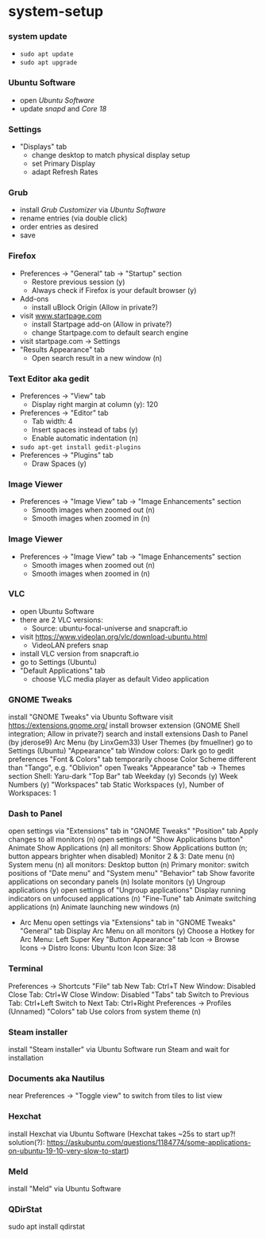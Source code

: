 # system-setup

### system update
* `sudo apt update`
* `sudo apt upgrade`

### Ubuntu Software
* open *Ubuntu Software*
* update *snapd* and *Core 18*

### Settings
* "Displays" tab
  * change desktop to match physical display setup
  * set Primary Display
  * adapt Refresh Rates

### Grub
* install *Grub Customizer* via *Ubuntu Software*
* rename entries (via double click)
* order entries as desired
* save

### Firefox
* Preferences → "General" tab → "Startup" section
  * Restore previous session (y)
  * Always check if Firefox is your default browser (y)
* Add-ons
  * install uBlock Origin (Allow in private?)
* visit www.startpage.com
  * install Startpage add-on (Allow in private?)
  * change Startpage.com to default search engine
* visit startpage.com → Settings
* "Results Appearance" tab
  * Open search result in a new window (n)

### Text Editor aka gedit
* Preferences → "View" tab
  * Display right margin at column (y): 120
* Preferences → "Editor" tab
  * Tab width: 4
  * Insert spaces instead of tabs (y)
  * Enable automatic indentation (n)
* `sudo apt-get install gedit-plugins`
* Preferences → "Plugins" tab
  * Draw Spaces (y)

### Image Viewer
* Preferences → "Image View" tab → "Image Enhancements" section
  * Smooth images when zoomed out (n)
  * Smooth images when zoomed in (n)

### Image Viewer
* Preferences → "Image View" tab → "Image Enhancements" section
  * Smooth images when zoomed out (n)
  * Smooth images when zoomed in (n)

### VLC
* open Ubuntu Software
* there are 2 VLC versions:
  * Source: ubuntu-focal-universe and snapcraft.io
* visit https://www.videolan.org/vlc/download-ubuntu.html
  * VideoLAN prefers snap
* install VLC version from snapcraft.io
* go to Settings (Ubuntu)
* "Default Applications" tab
  * choose VLC media player as default Video application



### GNOME Tweaks
install "GNOME Tweaks" via Ubuntu Software
visit https://extensions.gnome.org/
    install browser extension (GNOME Shell integration; Allow in private?)
search and install extensions
    Dash to Panel (by jderose9)
    Arc Menu (by LinxGem33)
    User Themes (by fmuellner)
go to Settings (Ubuntu)
"Appearance" tab
    Window colors: Dark
go to gedit preferences
"Font & Colors" tab
    temporarily choose Color Scheme different than "Tango", e.g. "Oblivion"
open Tweaks
"Appearance" tab → Themes section
    Shell: Yaru-dark
"Top Bar" tab
    Weekday (y)
    Seconds (y)
    Week Numbers (y)
"Workspaces" tab
    Static Workspaces (y), Number of Workspaces: 1

### Dash to Panel
open settings via "Extensions" tab in "GNOME Tweaks"
"Position" tab
    Apply changes to all monitors (n)
    open settings of "Show Applications button"
        Animate Show Applications (n)
    all monitors:
        Show Applications button (n; button appears brighter when disabled)
    Monitor 2 & 3:
        Date menu (n)
        System menu (n)
    all monitors:
        Desktop button (n)
    Primary monitor:
        switch positions of "Date menu" and "System menu"
"Behavior" tab
    Show favorite applications on secondary panels (n)
    Isolate monitors (y)
    Ungroup applications (y)
    open settings of "Ungroup applications"
        Display running indicators on unfocused applications (n)
"Fine-Tune" tab
    Animate switching applications (n)
    Animate launching new windows (n)

- Arc Menu
open settings via "Extensions" tab in "GNOME Tweaks"
"General" tab
    Display Arc Menu on all monitors (y)
    Choose a Hotkey for Arc Menu: Left Super Key
"Button Appearance" tab
    Icon → Browse Icons → Distro Icons: Ubuntu Icon
    Icon Size: 38



### Terminal
Preferences → Shortcuts
    "File" tab
        New Tab:      Ctrl+T
        New Window:   Disabled
        Close Tab:    Ctrl+W
        Close Window: Disabled
    "Tabs" tab
        Switch to Previous Tab: Ctrl+Left
        Switch to Next Tab:     Ctrl+Right
Preferences → Profiles (Unnamed)
    "Colors" tab
        Use colors from system theme (n)

### Steam installer
install "Steam installer" via Ubuntu Software
run Steam and wait for installation

### Documents aka Nautilus
near Preferences → "Toggle view" to switch from tiles to list view

### Hexchat
install Hexchat via Ubuntu Software
(Hexchat takes ~25s to start up?!
solution(?): https://askubuntu.com/questions/1184774/some-applications-on-ubuntu-19-10-very-slow-to-start)

### Meld
install "Meld" via Ubuntu Software

### QDirStat
sudo apt install qdirstat

